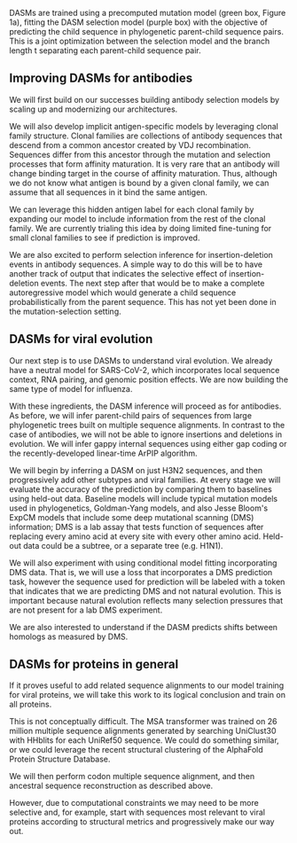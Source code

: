 DASMs are trained using a precomputed mutation model (green box, Figure 1a), fitting the DASM selection model (purple box) with the objective of predicting the child sequence in phylogenetic parent-child sequence pairs.  This is a joint optimization between the selection model and the branch length t separating each parent-child sequence pair.


## Improving DASMs for antibodies 

We will first build on our successes building antibody selection models by scaling up and modernizing our architectures.

We will also develop implicit antigen-specific models by leveraging clonal family structure.  Clonal families are collections of antibody sequences that descend from a common ancestor created by VDJ recombination.  Sequences differ from this ancestor through the mutation and selection processes that form affinity maturation.  It is very rare that an antibody will change binding target in the course of affinity maturation.  Thus, although we do not know what antigen is bound by a given clonal family, we can assume that all sequences in it bind the same antigen.

We can leverage this hidden antigen label for each clonal family by expanding our model to include information from the rest of the clonal family.  We are currently trialing this idea by doing limited fine-tuning for small clonal families to see if prediction is improved.

We are also excited to perform selection inference for insertion-deletion events in antibody sequences.  A simple way to do this will be to have another track of output that indicates the selective effect of insertion-deletion events.  The next step after that would be to make a complete autoregressive model which would generate a child sequence probabilistically from the parent sequence.  This has not yet been done in the mutation-selection setting.


## DASMs for viral evolution

Our next step is to use DASMs to understand viral evolution. We already have a neutral model for SARS-CoV-2, which incorporates local sequence context, RNA pairing, and genomic position effects.  We are now building the same type of model for influenza.

With these ingredients, the DASM inference will proceed as for antibodies.  As before, we will infer parent-child pairs of sequences from large phylogenetic trees built on multiple sequence alignments.  In contrast to the case of antibodies, we will not be able to ignore insertions and deletions in evolution.  We will infer gappy internal sequences using either gap coding or the recently-developed linear-time ArPIP algorithm.

We will begin by inferring a DASM on just H3N2 sequences, and then progressively add other subtypes and viral families.  At every stage we will evaluate the accuracy of the prediction by comparing them to baselines using held-out data.  Baseline models will include typical mutation models used in phylogenetics, Goldman-Yang models, and also Jesse Bloom's ExpCM models that include some deep mutational scanning (DMS) information; DMS is a lab assay that tests function of sequences after replacing every amino acid at every site with every other amino acid.  Held-out data could be a subtree, or a separate tree (e.g. H1N1).

We will also experiment with using conditional model fitting incorporating DMS data.  That is, we will use a loss that incorporates a DMS prediction task, however the sequence used for prediction will be labeled with a token that indicates that we are predicting DMS and not natural evolution.  This is important because natural evolution reflects many selection pressures that are not present for a lab DMS experiment.

We are also interested to understand if the DASM predicts shifts between homologs as measured by DMS.


## DASMs for proteins in general

If it proves useful to add related sequence alignments to our model training for viral proteins, we will take this work to its logical conclusion and train on all proteins.

This is not conceptually difficult.  The MSA transformer was trained on 26 million multiple sequence alignments generated by searching UniClust30 with HHblits for each UniRef50 sequence.  We could do something similar, or we could leverage the recent structural clustering of the AlphaFold Protein Structure Database.

We will then perform codon multiple sequence alignment, and then ancestral sequence reconstruction as described above.

However, due to computational constraints we may need to be more selective and, for example, start with sequences most relevant to viral proteins according to structural metrics and progressively make our way out.